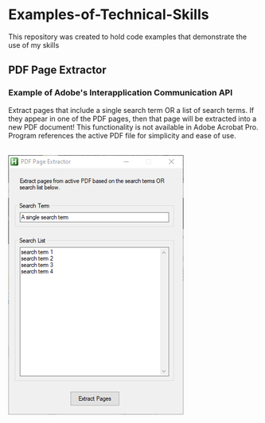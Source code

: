 # Examples-of-Technical-Skills
This repository was created to hold code examples that demonstrate the use of my skills


<h2>PDF Page Extractor</h2>
<h3>Example of Adobe's Interapplication Communication API</h3>
Extract pages that include a single search term OR a list of search terms.  If they appear in one of the PDF pages, then that page will be extracted into a new PDF document!  This functionality is not available in Adobe Acrobat Pro.  Program references the active PDF file for simplicity and ease of use.
<br>
<br>


![see preview](img.jpg)
